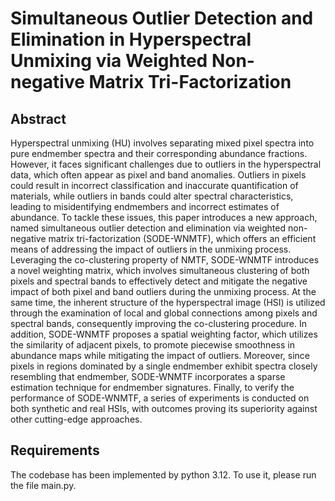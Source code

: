 # Simultaneous Outlier Detection and Elimination in Hyperspectral Unmixing via Weighted Non-negative Matrix Tri-Factorization
## Abstract

Hyperspectral unmixing (HU) involves separating mixed pixel spectra into pure endmember spectra and their corresponding abundance fractions. However, it faces significant challenges due to outliers in the hyperspectral data, which often appear as pixel and band anomalies. Outliers in pixels could result in incorrect classification and inaccurate quantification of materials, while outliers in bands could alter spectral characteristics, leading to misidentifying endmembers and incorrect estimates of abundance. To tackle these issues, this paper introduces a new approach, named simultaneous outlier detection and elimination via weighted non-negative matrix tri-factorization (SODE-WNMTF), which offers an efficient means of addressing the impact of outliers in the unmixing process. Leveraging the co-clustering property of NMTF, SODE-WNMTF introduces a novel weighting matrix, which involves simultaneous clustering of both pixels and spectral bands to effectively detect and mitigate the negative impact of both pixel and band outliers during the unmixing process. At the same time, the inherent structure of the hyperspectral image (HSI) is utilized through the examination of local and global connections among pixels and spectral bands, consequently improving the co-clustering procedure. In addition, SODE-WNMTF proposes a spatial weighting factor, which utilizes the similarity of adjacent pixels, to promote piecewise smoothness in abundance maps while mitigating the impact of outliers. Moreover, since pixels in regions dominated by a single endmember exhibit spectra closely resembling that endmember, SODE-WNMTF incorporates a sparse estimation technique for endmember signatures. Finally, to verify the performance of SODE-WNMTF, a series of experiments is conducted on both synthetic and real HSIs, with outcomes proving its superiority against other cutting-edge approaches.

## Requirements
The codebase has been implemented by python 3.12. To use it, please run the file main.py.
